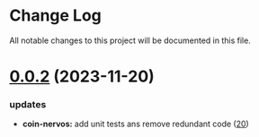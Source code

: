 
# Change Log

All notable changes to this project will be documented in this file.

# [0.0.2](https://github.com/okx/go-wallet-sdk) (2023-11-20)

### updates

- **coin-nervos:** add unit tests ans remove redundant code ([20](https://github.com/okx/go-wallet-sdk/pull/20))
